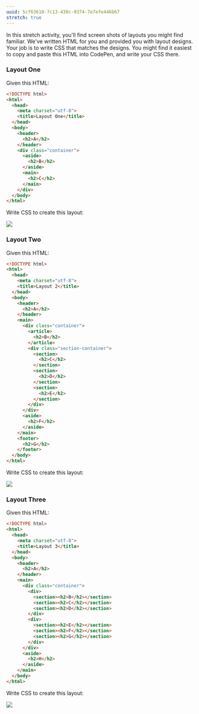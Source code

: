 ```yaml
---
uuid: 5cf63610-7c13-438c-9374-7e7efe446b67
stretch: true
---
```


In this stretch activity, you'll find screen shots of layouts you might find familiar. We've written HTML for you and provided you with layout designs. Your job is to write CSS that matches the designs. You might find it easiest to copy and paste this HTML into CodePen, and write your CSS there.

### Layout One

Given this HTML:

```html
<!DOCTYPE html>
<html>
  <head>
    <meta charset="utf-8">
    <title>Layout One</title>
  </head>
  <body>
    <header>
      <h2>A</h2>
    </header>
    <div class="container">
      <aside>
        <h2>B</h2>
      </aside>
      <main>
        <h2>C</h2>
      </main>
    </div>
  </body>
</html>
```

Write CSS to create this layout:

![](https://cl.ly/223O0m0A2j2D/Image%202017-10-22%20at%2012.35.39%20PM.png)


### Layout Two

Given this HTML:

```html
<!DOCTYPE html>
<html>
  <head>
    <meta charset="utf-8">
    <title>Layout 2</title>
  </head>
  <body>
    <header>
      <h2>A</h2>
    </header>
    <main>
      <div class="container">
        <article>
          <h2>B</h2>
        </article>
        <div class="section-container">
          <section>
            <h2>C</h2>
          </section>
          <section>
            <h2>D</h2>
          </section>
          <section>
            <h2>E</h2>
          </section>
        </div>
      </div>
      <aside>
        <h2>F</h2>
      </aside>
    </main>
    <footer>
      <h2>G</h2>
    </footer>
  </body>
</html>
```

Write CSS to create this layout:

![](https://cl.ly/1l123j041z0l/Image%202017-10-29%20at%203.55.39%20PM.png)

### Layout Three

Given this HTML:

```HTML
<!DOCTYPE html>
<html>
  <head>
    <meta charset="utf-8">
    <title>Layout 3</title>
  </head>
  <body>
    <header>
      <h2>A</h2>
    </header>
    <main>
      <div class="container">
        <div>
          <section><h2>B</h2></section>
          <section><h2>C</h2></section>
          <section><h2>D</h2></section>
        </div>
        <div>
          <section><h2>E</h2></section>
          <section><h2>F</h2></section>
          <section><h2>G</h2></section>
        </div>
      </div>
      <aside>
        <h2>H</h2>
      </aside>
    </main>
  </body>
</html>
```

Write CSS to create this layout:

![](https://cl.ly/053X3l0D3z2M/Image%202017-10-22%20at%201.16.28%20PM.png)
